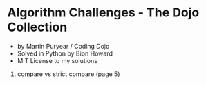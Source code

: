 # Algorithm Challenges - The Dojo Collection
- by Martin Puryear / Coding Dojo
- Solved in Python by Bion Howard
- MIT License to my solutions

1. compare vs strict compare (page 5)
